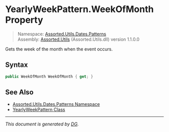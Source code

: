 ﻿# YearlyWeekPattern.WeekOfMonth Property

> Namespace: [Assorted.Utils.Dates.Patterns](index.md#assortedutilsdatespatterns-namespace)\
> Assembly: [Assorted.Utils](index.md) (Assorted.Utils.dll) version 1.1.0.0

Gets the week of the month when the event occurs.

## Syntax

```csharp
public WeekOfMonth WeekOfMonth { get; }
```

## See Also

- [Assorted.Utils.Dates.Patterns Namespace](index.md#assortedutilsdatespatterns-namespace)
- [YearlyWeekPattern Class](Assorted.Utils.Dates.Patterns.YearlyWeekPattern.md)

---

_This document is generated by [DG](https://github.com/Khojasteh/dg)._
